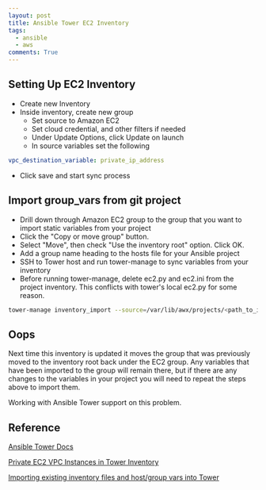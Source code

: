 ```yaml
---
layout: post
title: Ansible Tower EC2 Inventory
tags:
  - ansible
  - aws
comments: True
---
```



Setting Up EC2 Inventory
--------------------------

* Create new Inventory
* Inside inventory, create new group
  * Set source to Amazon EC2
  * Set cloud credential, and other filters if needed
  * Under Update Options, click Update on launch
  * In source variables set the following

```yaml
vpc_destination_variable: private_ip_address
```

* Click save and start sync process

Import group_vars from git project
----------------------------------
* Drill down through Amazon EC2 group to the group that you want to import static variables from your project
* Click the "Copy or move group" button.
* Select "Move", then check "Use the inventory root" option.  Click OK.
* Add a group name heading to the hosts file for your Ansible project
* SSH to Tower host and run tower-manage to sync variables from your inventory
* Before running tower-manage, delete ec2.py and ec2.ini from the project inventory. This conflicts with tower's local ec2.py for some reason.

```bash
tower-manage inventory_import --source=/var/lib/awx/projects/<path_to_inventory> --inventory-name="<Tower_Inventory_Name>"
```

Oops
----
Next time this inventory is updated it moves the group that was previously moved to the inventory root back under the EC2 group.  Any variables that have been imported to the group will remain there, but if there are any changes to the variables in your project you will need to repeat the steps above to import them.

Working with Ansible Tower support on this problem.

Reference
---------
[Ansible Tower Docs](http://docs.ansible.com/ansible-tower/)

[Private EC2 VPC Instances in Tower Inventory](https://support.ansible.com/hc/en-us/articles/201958007-Private-EC2-VPC-Instances-in-Tower-Inventory)

[Importing existing inventory files and host/group vars into Tower](https://support.ansible.com/hc/en-us/articles/201958047-Importing-existing-inventory-files-and-host-group-vars-into-Tower)
